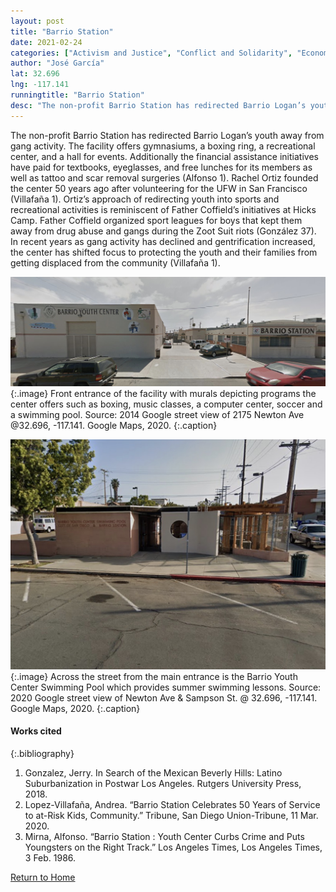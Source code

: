 ```yaml
---
layout: post
title: "Barrio Station"
date: 2021-02-24
categories: ["Activism and Justice", "Conflict and Solidarity", "Economic (Im)mobility and Class"]
author: "José García"
lat: 32.696
lng: -117.141
runningtitle: "Barrio Station"
desc: "The non-profit Barrio Station has redirected Barrio Logan’s youth away from gang activity."
---
```

The non-profit Barrio Station has redirected Barrio Logan’s youth away from gang activity. The facility offers gymnasiums, a boxing ring, a recreational center, and a hall for events. Additionally the financial assistance initiatives have paid for textbooks, eyeglasses, and free lunches for its members as well as tattoo and scar removal surgeries (Alfonso 1). Rachel Ortiz founded the center 50 years ago after volunteering for the UFW in San Francisco (Villafaña 1). Ortiz’s approach of redirecting youth into sports and recreational activities is reminiscent of Father Coffield’s initiatives at Hicks Camp. Father Coffield organized sport leagues for boys that kept them away from drug abuse and gangs during the Zoot Suit riots (González 37). In recent years as gang activity has declined and gentrification increased, the center has shifted focus to protecting the youth and their families from getting displaced from the community (Villafaña 1).

![Barrio Station Entrance](images/BarrioStation_Pin3_Image1.jpg)
   {:.image} 
Front entrance of the facility with murals depicting programs the center offers such as boxing, music classes, a computer center, soccer and a swimming pool. Source: 2014 Google street view of 2175 Newton Ave @32.696, -117.141. Google Maps, 2020.
   {:.caption} 

![Barrio Youth Center Swimming Pool](images/BarrioStation_Pin3_Image2.jpg)
   {:.image} 
Across the street from the main entrance is the Barrio Youth Center Swimming Pool which provides summer swimming lessons. Source: 2020 Google street view of Newton Ave & Sampson St. @ 32.696, -117.141. Google Maps, 2020.
   {:.caption} 

#### Works cited

{:.bibliography}
1. Gonzalez, Jerry. In Search of the Mexican Beverly Hills: Latino Suburbanization in Postwar Los Angeles. Rutgers University Press, 2018.
2. Lopez-Villafaña, Andrea. “Barrio Station Celebrates 50 Years of Service to at-Risk Kids, Community.” Tribune, San Diego Union-Tribune, 11 Mar. 2020.
3. Mirna, Alfonso. “Barrio Station : Youth Center Curbs Crime and Puts Youngsters on the Right Track.” Los Angeles Times, Los Angeles Times, 3 Feb. 1986.

[Return to Home](https://uclachicanxstudies.github.io/BarrioSuburbanisms/)
